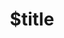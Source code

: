 ---
title: $title
second_title: Aspose.ZIP for .NET API Reference
description: $description
type: docs
weight: $weight
url: /net/$ref/
---